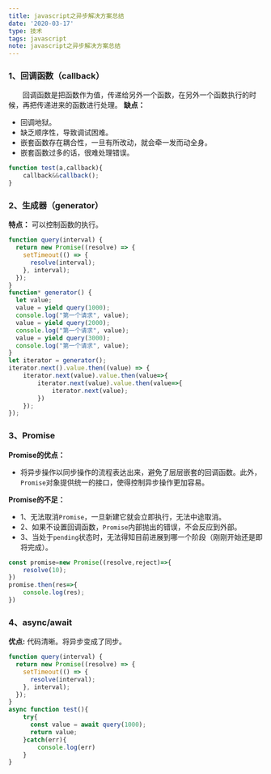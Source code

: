```yaml
---
title: javascript之异步解决方案总结
date: '2020-03-17'
type: 技术
tags: javascript
note: javascript之异步解决方案总结
---
```


### 1、回调函数（callback）
&#8195;&#8195;回调函数是把函数作为值，传递给另外一个函数，在另外一个函数执行的时候，再把传递进来的函数进行处理。
**缺点：** 
+ 回调地狱。
+ 缺乏顺序性，导致调试困难。
+ 嵌套函数存在耦合性，一旦有所改动，就会牵一发而动全身。
+ 嵌套函数过多的话，很难处理错误。

```js
function test(a,callback){
    callback&&callback();
}
```
### 2、生成器（generator）
**特点：** 可以控制函数的执行。
```js
function query(interval) {
  return new Promise((resolve) => {
    setTimeout(() => {
      resolve(interval);
    }, interval);
  });
}
function* generator() {
  let value;
  value = yield query(1000);
  console.log("第一个请求", value);
  value = yield query(2000);
  console.log("第一个请求", value);
  value = yield query(3000);
  console.log("第一个请求", value);
}
let iterator = generator();
iterator.next().value.then((value) => {
    iterator.next(value).value.then(value=>{
        iterator.next(value).value.then(value=>{
            iterator.next(value);
        })
    });
});

```
### 3、Promise
**Promise的优点：**
+ 将异步操作以同步操作的流程表达出来，避免了层层嵌套的回调函数。此外，`Promise`对象提供统一的接口，使得控制异步操作更加容易。

**Promise的不足：**
+ 1、无法取消`Promise`，一旦新建它就会立即执行，无法中途取消。  
+ 2、如果不设置回调函数，`Promise`内部抛出的错误，不会反应到外部。  
+ 3、当处于`pending`状态时，无法得知目前进展到哪一个阶段（刚刚开始还是即将完成）。
```js
const promise=new Promise((resolve,reject)=>{
    resolve(10);
})
promise.then(res=>{
    console.log(res);
})
```
### 4、async/await

**优点:** 代码清晰。将异步变成了同步。
```js
function query(interval) {
  return new Promise((resolve) => {
    setTimeout(() => {
      resolve(interval);
    }, interval);
  });
}
async function test(){
    try{
      const value = await query(1000);
      return value;
    }catch(err){
        console.log(err)
    }
}
```
